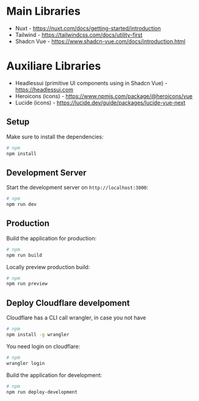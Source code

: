 # Main Libraries

- Nuxt - https://nuxt.com/docs/getting-started/introduction
- Tailwind - https://tailwindcss.com/docs/utility-first
- Shadcn Vue - https://www.shadcn-vue.com/docs/introduction.html

# Auxiliare Libraries

- Headlessui (primitive UI components using in Shadcn Vue) - https://headlessui.com
- Heroicons (icons) - https://www.npmjs.com/package/@heroicons/vue
- Lucide (icons) - https://lucide.dev/guide/packages/lucide-vue-next

## Setup

Make sure to install the dependencies:

```bash
# npm
npm install
```

## Development Server

Start the development server on `http://localhost:3000`:

```bash
# npm
npm run dev
```

## Production

Build the application for production:

```bash
# npm
npm run build
```

Locally preview production build:

```bash
# npm
npm run preview
```

## Deploy Cloudflare develpoment

Cloudflare has a CLI call wrangler, in case you not have

```bash
# npm
npm install -g wrangler
```

You need login on cloudflare:

```bash
# npm
wrangler login
```

Build the application for development:

```bash
# npm
npm run deploy-development
```
